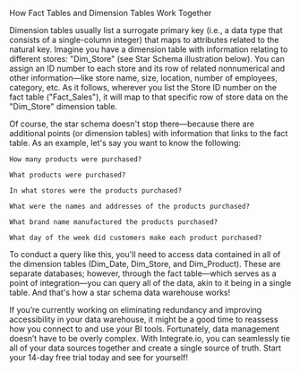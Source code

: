 How Fact Tables and Dimension Tables Work Together


Dimension tables usually list a surrogate primary key (i.e., a data type that consists of a single-column integer) that maps to attributes related to the natural key. Imagine you have a dimension table with information relating to different stores: "Dim_Store" (see Star Schema illustration below). You can assign an ID number to each store and its row of related nonnumerical and other information—like store name, size, location, number of employees, category, etc. As it follows, wherever you list the Store ID number on the fact table ("Fact_Sales"), it will map to that specific row of store data on the "Dim_Store" dimension table. 

Of course, the star schema doesn't stop there—because there are additional points (or dimension tables) with information that links to the fact table. As an example, let's say you want to know the following: 

	How many products were purchased? 

	What products were purchased? 

	In what stores were the products purchased? 

	What were the names and addresses of the products purchased? 

	What brand name manufactured the products purchased? 

	What day of the week did customers make each product purchased? 

To conduct a query like this, you'll need to access data contained in all of the dimension tables (Dim_Date, Dim_Store, and Dim_Product). These are separate databases; however, through the fact table—which serves as a point of integration—you can query all of the data, akin to it being in a single table. And that's how a star schema data warehouse works! 

If you’re currently working on eliminating redundancy and improving accessibility in your data warehouse, it might be a good time to reassess how you connect to and use your BI tools. Fortunately, data management doesn’t have to be overly complex. With Integrate.io, you can seamlessly tie all of your data sources together and create a single source of truth. Start your 14-day free trial today and see for yourself!